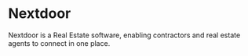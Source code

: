 # Nextdoor
Nextdoor is a Real Estate software, enabling contractors and real estate agents to connect in one place. 
